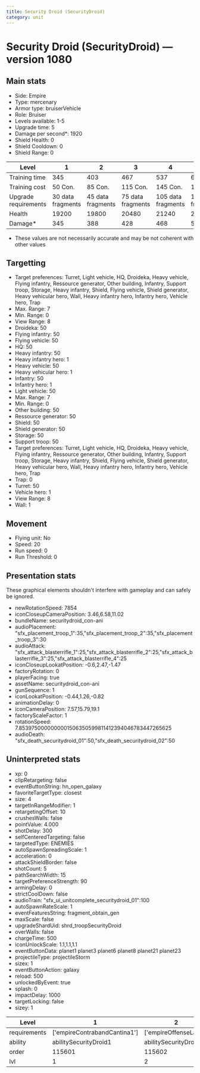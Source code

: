 ```yaml
---
title: Security Droid (SecurityDroid)
category: unit
---
```


# Security Droid (SecurityDroid) — version 1080

## Main stats

  * Side: Empire
  * Type: mercenary
  * Armor type: bruiserVehicle
  * Role: Bruiser
  * Levels available: 1-5
  * Upgrade time: 5
  * Damage per second*: 1920
  * Shield Health: 0
  * Shield Cooldown: 0
  * Shield Range: 0

|Level               |1                |2                |3                |4                 |5                 |
|--------------------|-----------------|-----------------|-----------------|------------------|------------------|
|Training time       |345              |403              |467              |537               |613               |
|Training cost       |50 Con.          |85 Con.          |115 Con.         |145 Con.          |175 Con.          |
|Upgrade requirements|30 data fragments|45 data fragments|75 data fragments|105 data fragments|135 data fragments|
|Health              |19200            |19800            |20480            |21240             |22080             |
|Damage*             |345              |388              |428              |468               |508               |

* These values are not necessarily accurate and may be not coherent with other values

## Targetting

  * Target preferences: Turret, Light vehicle, HQ, Droideka, Heavy vehicle, Flying infantry, Ressource generator, Other building, Infantry, Support troop, Storage, Heavy infantry, Shield, Flying vehicle, Shield generator, Heavy vehicular hero, Wall, Heavy infantry hero, Infantry hero, Vehicle hero, Trap
  * Max. Range: 7
  * Min. Range: 0
  * View Range: 8
  * Droideka: 50
  * Flying infantry: 50
  * Flying vehicle: 50
  * HQ: 50
  * Heavy infantry: 50
  * Heavy infantry hero: 1
  * Heavy vehicle: 50
  * Heavy vehicular hero: 1
  * Infantry: 50
  * Infantry hero: 1
  * Light vehicle: 50
  * Max. Range: 7
  * Min. Range: 0
  * Other building: 50
  * Ressource generator: 50
  * Shield: 50
  * Shield generator: 50
  * Storage: 50
  * Support troop: 50
  * Target preferences: Turret, Light vehicle, HQ, Droideka, Heavy vehicle, Flying infantry, Ressource generator, Other building, Infantry, Support troop, Storage, Heavy infantry, Shield, Flying vehicle, Shield generator, Heavy vehicular hero, Wall, Heavy infantry hero, Infantry hero, Vehicle hero, Trap
  * Trap: 0
  * Turret: 50
  * Vehicle hero: 1
  * View Range: 8
  * Wall: 1

## Movement

  * Flying unit: No
  * Speed: 20
  * Run speed: 0
  * Run Threshold: 0

## Presentation stats

These graphical elements shouldn't interfere with gameplay and can safely be ignored.

  * newRotationSpeed: 7854
  * iconCloseupCameraPosition: 3.46,6.58,11.02
  * bundleName: securitydroid_con-ani
  * audioPlacement: "sfx_placement_troop_1":35,"sfx_placement_troop_2":35,"sfx_placement_troop_3":30
  * audioAttack: "sfx_attack_blasterrifle_1":25,"sfx_attack_blasterrifle_2":25,"sfx_attack_blasterrifle_3":25,"sfx_attack_blasterrifle_4":25
  * iconCloseupLookatPosition: -0.6,2.47,-1.47
  * factoryRotation: 0
  * playerFacing: true
  * assetName: securitydroid_con-ani
  * gunSequence: 1
  * iconLookatPosition: -0.44,1.26,-0.82
  * animationDelay: 0
  * iconCameraPosition: 7.57,15.79,19.1
  * factoryScaleFactor: 1
  * rotationSpeed: 7.8539750000000001506350599811412394046783447265625
  * audioDeath: "sfx_death_securitydroid_01":50,"sfx_death_securitydroid_02":50

## Uninterpreted stats

  * xp: 0
  * clipRetargeting: false
  * eventButtonString: hn_open_galaxy
  * favoriteTargetType: closest
  * size: 4
  * targetInRangeModifier: 1
  * retargetingOffset: 10
  * crushesWalls: false
  * pointValue: 4.000
  * shotDelay: 300
  * selfCenteredTargeting: false
  * targetedType: ENEMIES
  * autoSpawnSpreadingScale: 1
  * acceleration: 0
  * attackShieldBorder: false
  * shotCount: 5
  * pathSearchWidth: 15
  * targetPreferenceStrength: 90
  * armingDelay: 0
  * strictCoolDown: false
  * audioTrain: "sfx_ui_unitcomplete_securitydroid_01":100
  * autoSpawnRateScale: 1
  * eventFeaturesString: fragment_obtain_gen
  * maxScale: false
  * upgradeShardUid: shrd_troopSecurityDroid
  * overWalls: false
  * chargeTime: 500
  * iconUnlockScale: 1.1,1.1,1.1
  * eventButtonData: planet1 planet3 planet6 planet8 planet21 planet23
  * projectileType: projectileStorm
  * sizex: 1
  * eventButtonAction: galaxy
  * reload: 500
  * unlockedByEvent: true
  * splash: 0
  * impactDelay: 1000
  * targetLocking: false
  * sizey: 1

|Level       |1                           |2                    |3                    |4                    |5                    |
|------------|----------------------------|---------------------|---------------------|---------------------|---------------------|
|requirements|['empireContrabandCantina1']|['empireOffenseLab2']|['empireOffenseLab3']|['empireOffenseLab3']|['empireOffenseLab3']|
|ability     |abilitySecurityDroid1       |abilitySecurityDroid2|abilitySecurityDroid3|abilitySecurityDroid4|abilitySecurityDroid5|
|order       |115601                      |115602               |115603               |115605               |115606               |
|lvl         |1                           |2                    |3                    |4                    |5                    |

